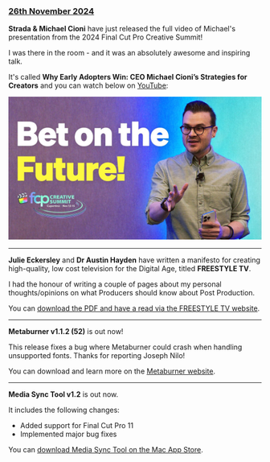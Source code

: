 ### [26th November 2024](/news/20241126)

**Strada & Michael Cioni** have just released the full video of Michael's presentation from the 2024 Final Cut Pro Creative Summit!

I was there in the room - and it was an absolutely awesome and inspiring talk.

It's called **Why Early Adopters Win: CEO Michael Cioni’s Strategies for Creators** and you can watch below on [YouTube](https://www.youtube.com/watch?v=eLIYelPctb8):

[![](/static/strada-talk-at-fcp-creative-summit-youtube.jpg)](https://www.youtube.com/watch?v=eLIYelPctb8)

---

**Julie Eckersley** and **Dr Austin Hayden** have written a manifesto for creating high-quality, low cost television for the Digital Age, titled **FREESTYLE TV**.

I had the honour of writing a couple of pages about my personal thoughts/opinions on what Producers should know about Post Production.

You can [download the PDF and have a read via the FREESTYLE TV website](https://www.expandingmedia.org/freestyletv).

---

**Metaburner v1.1.2 (52)** is out now!

This release fixes a bug where Metaburner could crash when handling unsupported fonts. Thanks for reporting Joseph Nilo!

You can download and learn more on the [Metaburner website](https://metaburner.pro).

---

**Media Sync Tool v1.2** is out now.

It includes the following changes:

- Added support for Final Cut Pro 11
- Implemented major bug fixes

You can [download Media Sync Tool on the Mac App Store](https://apps.apple.com/app/media-sync-tool/id1559556642).